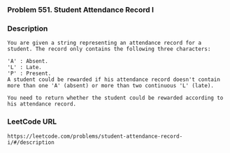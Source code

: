 ### Problem 551. Student Attendance Record I

### Description
	You are given a string representing an attendance record for a student. The record only contains the following three characters:

	'A' : Absent.
	'L' : Late.
	'P' : Present.
	A student could be rewarded if his attendance record doesn't contain more than one 'A' (absent) or more than two continuous 'L' (late).

	You need to return whether the student could be rewarded according to his attendance record.

### LeetCode URL
	https://leetcode.com/problems/student-attendance-record-i/#/description
